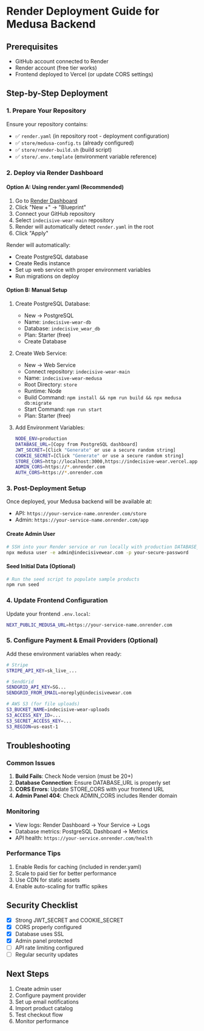 # Render Deployment Guide for Medusa Backend

## Prerequisites
- GitHub account connected to Render
- Render account (free tier works)
- Frontend deployed to Vercel (or update CORS settings)

## Step-by-Step Deployment

### 1. Prepare Your Repository
Ensure your repository contains:
- ✅ `render.yaml` (in repository root - deployment configuration)
- ✅ `store/medusa-config.ts` (already configured)
- ✅ `store/render-build.sh` (build script)
- ✅ `store/.env.template` (environment variable reference)

### 2. Deploy via Render Dashboard

#### Option A: Using render.yaml (Recommended)
1. Go to [Render Dashboard](https://dashboard.render.com)
2. Click "New +" → "Blueprint"
3. Connect your GitHub repository
4. Select `indecisive-wear-main` repository
5. Render will automatically detect `render.yaml` in the root
6. Click "Apply"

Render will automatically:
- Create PostgreSQL database
- Create Redis instance
- Set up web service with proper environment variables
- Run migrations on deploy

#### Option B: Manual Setup
1. Create PostgreSQL Database:
   - New → PostgreSQL
   - Name: `indecisive-wear-db`
   - Database: `indecisive_wear_db`
   - Plan: Starter (free)
   - Create Database

2. Create Web Service:
   - New → Web Service
   - Connect repository: `indecisive-wear-main`
   - Name: `indecisive-wear-medusa`
   - Root Directory: `store`
   - Runtime: Node
   - Build Command: `npm install && npm run build && npx medusa db:migrate`
   - Start Command: `npm run start`
   - Plan: Starter (free)

3. Add Environment Variables:
   ```bash
   NODE_ENV=production
   DATABASE_URL=[Copy from PostgreSQL dashboard]
   JWT_SECRET=[Click "Generate" or use a secure random string]
   COOKIE_SECRET=[Click "Generate" or use a secure random string]
   STORE_CORS=http://localhost:3000,https://indecisive-wear.vercel.app
   ADMIN_CORS=https://*.onrender.com
   AUTH_CORS=https://*.onrender.com
   ```

### 3. Post-Deployment Setup

Once deployed, your Medusa backend will be available at:
- API: `https://your-service-name.onrender.com/store`
- Admin: `https://your-service-name.onrender.com/app`

#### Create Admin User
```bash
# SSH into your Render service or run locally with production DATABASE_URL
npx medusa user -e admin@indecisivewear.com -p your-secure-password
```

#### Seed Initial Data (Optional)
```bash
# Run the seed script to populate sample products
npm run seed
```

### 4. Update Frontend Configuration

Update your frontend `.env.local`:
```bash
NEXT_PUBLIC_MEDUSA_URL=https://your-service-name.onrender.com
```

### 5. Configure Payment & Email Providers (Optional)

Add these environment variables when ready:
```bash
# Stripe
STRIPE_API_KEY=sk_live_...

# SendGrid
SENDGRID_API_KEY=SG...
SENDGRID_FROM_EMAIL=noreply@indecisivewear.com

# AWS S3 (for file uploads)
S3_BUCKET_NAME=indecisive-wear-uploads
S3_ACCESS_KEY_ID=...
S3_SECRET_ACCESS_KEY=...
S3_REGION=us-east-1
```

## Troubleshooting

### Common Issues

1. **Build Fails**: Check Node version (must be 20+)
2. **Database Connection**: Ensure DATABASE_URL is properly set
3. **CORS Errors**: Update STORE_CORS with your frontend URL
4. **Admin Panel 404**: Check ADMIN_CORS includes Render domain

### Monitoring

- View logs: Render Dashboard → Your Service → Logs
- Database metrics: PostgreSQL Dashboard → Metrics
- API health: `https://your-service.onrender.com/health`

### Performance Tips

1. Enable Redis for caching (included in render.yaml)
2. Scale to paid tier for better performance
3. Use CDN for static assets
4. Enable auto-scaling for traffic spikes

## Security Checklist

- [x] Strong JWT_SECRET and COOKIE_SECRET
- [x] CORS properly configured
- [x] Database uses SSL
- [x] Admin panel protected
- [ ] API rate limiting configured
- [ ] Regular security updates

## Next Steps

1. Create admin user
2. Configure payment provider
3. Set up email notifications
4. Import product catalog
5. Test checkout flow
6. Monitor performance